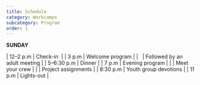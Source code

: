 ```yaml
---
title: Schedule
category: Workcamps
subcategory: Program
order: 1
---
```


**SUNDAY**&nbsp;

| 12–2 p.m | Check-in&nbsp; |
| 3 p.m | Welcome program |
| &nbsp; | Followed by an adult meeting |
| 5–6:30 p.m | Dinner |
| 7 p.m | Evening program |
| | Meet your crew |
| | Project assignments |
| 8:30 p.m | Youth group devotions |
| 11 p.m | Lights-out |
